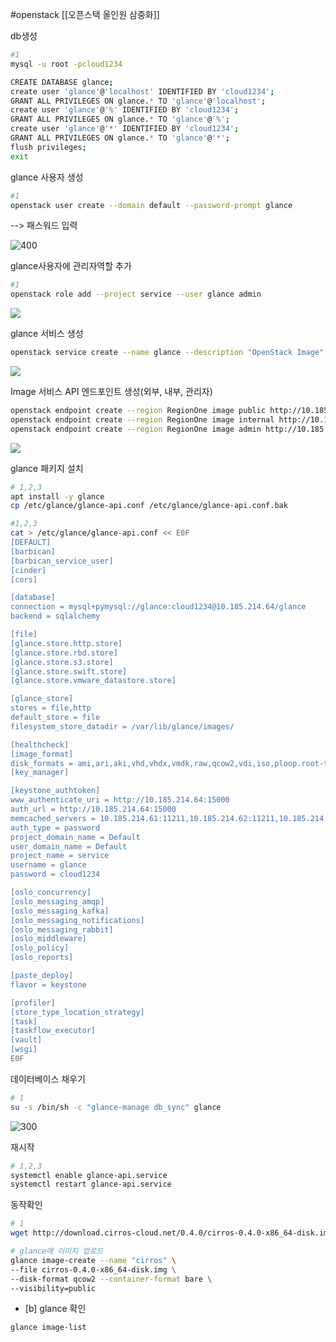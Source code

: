 #openstack 
[[오픈스택 올인원 삼중화]]


db생성
```bash
#1
mysql -u root -pcloud1234

CREATE DATABASE glance; 
create user 'glance'@'localhost' IDENTIFIED BY 'cloud1234';
GRANT ALL PRIVILEGES ON glance.* TO 'glance'@'localhost';
create user 'glance'@'%' IDENTIFIED BY 'cloud1234';
GRANT ALL PRIVILEGES ON glance.* TO 'glance'@'%';
create user 'glance'@'*' IDENTIFIED BY 'cloud1234';
GRANT ALL PRIVILEGES ON glance.* TO 'glance'@'*';
flush privileges;
exit
```

glance 사용자 생성
```bash
#1 
openstack user create --domain default --password-prompt glance
```
--> 패스워드 입력

![400](https://i.imgur.com/Rim8dMf.png)


glance사용자에 관리자역할 추가
```bash
#1
openstack role add --project service --user glance admin
```
![](https://i.imgur.com/02qQTsv.png)



glance 서비스 생성
```bash
openstack service create --name glance --description "OpenStack Image" image
```
![](https://i.imgur.com/X3nNqcl.png)


Image 서비스 API 엔드포인트 생성(외부, 내부, 관리자)
```bash
openstack endpoint create --region RegionOne image public http://10.185.214.64:19292
openstack endpoint create --region RegionOne image internal http://10.185.214.64:19292
openstack endpoint create --region RegionOne image admin http://10.185.214.64:19292
```

![](https://i.imgur.com/LkmIIXp.png)


glance 패키지 설치
```bash
# 1,2,3
apt install -y glance
cp /etc/glance/glance-api.conf /etc/glance/glance-api.conf.bak
```


```bash
#1,2,3
cat > /etc/glance/glance-api.conf << E0F
[DEFAULT]
[barbican]
[barbican_service_user]
[cinder]
[cors]

[database]
connection = mysql+pymysql://glance:cloud1234@10.185.214.64/glance
backend = sqlalchemy

[file]
[glance.store.http.store]
[glance.store.rbd.store]
[glance.store.s3.store]
[glance.store.swift.store]
[glance.store.vmware_datastore.store]

[glance_store]
stores = file,http
default_store = file
filesystem_store_datadir = /var/lib/glance/images/

[healthcheck]
[image_format]
disk_formats = ami,ari,aki,vhd,vhdx,vmdk,raw,qcow2,vdi,iso,ploop.root-tar
[key_manager]

[keystone_authtoken]
www_authenticate_uri = http://10.185.214.64:15000
auth_url = http://10.185.214.64:15000
memcached_servers = 10.185.214.61:11211,10.185.214.62:11211,10.185.214.63:11211
auth_type = password
project_domain_name = Default
user_domain_name = Default
project_name = service
username = glance
password = cloud1234

[oslo_concurrency]
[oslo_messaging_amqp]
[oslo_messaging_kafka]
[oslo_messaging_notifications]
[oslo_messaging_rabbit]
[oslo_middleware]
[oslo_policy]
[oslo_reports]

[paste_deploy]
flavor = keystone

[profiler]
[store_type_location_strategy]
[task]
[taskflow_executor]
[vault]
[wsgi]
E0F
```

데이터베이스 채우기
```bash
# 1
su -s /bin/sh -c "glance-manage db_sync" glance
```
![300](https://i.imgur.com/QOpc9vL.png)

재시작
```bash
# 1,2,3
systemctl enable glance-api.service
systemctl restart glance-api.service
```

동작확인

```bash
# 1
wget http://download.cirros-cloud.net/0.4.0/cirros-0.4.0-x86_64-disk.img

# glance에 이미지 업로드
glance image-create --name "cirros" \
--file cirros-0.4.0-x86_64-disk.img \
--disk-format qcow2 --container-format bare \
--visibility=public
```


- [b] glance 확인
```bash
glance image-list
```
